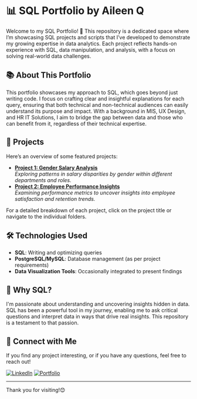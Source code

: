 # 📊 SQL Portfolio by Aileen Q

Welcome to my SQL Portfolio! 🎉 This repository is a dedicated space where I’m showcasing SQL projects and scripts that I’ve developed to demonstrate my growing expertise in data analytics. Each project reflects hands-on experience with SQL, data manipulation, and analysis, with a focus on solving real-world data challenges.

## 📚 About This Portfolio

This portfolio showcases my approach to SQL, which goes beyond just writing code. I focus on crafting clear and insightful explanations for each query, ensuring that both technical and non-technical audiences can easily understand its purpose and impact. With a background in MIS, UX Design, and HR IT Solutions, I aim to bridge the gap between data and those who can benefit from it, regardless of their technical expertise.

## 📂 Projects

Here’s an overview of some featured projects:
- **[Project 1: Gender Salary Analysis](link-to-project)**  
  *Exploring patterns in salary disparities by gender within different departments and roles.*
- **[Project 2: Employee Performance Insights](link-to-project)**  
  *Examining performance metrics to uncover insights into employee satisfaction and retention trends.*
  
For a detailed breakdown of each project, click on the project title or navigate to the individual folders.

## 🛠️ Technologies Used
- **SQL**: Writing and optimizing queries
- **PostgreSQL/MySQL**: Database management (as per project requirements)
- **Data Visualization Tools**: Occasionally integrated to present findings

## 🌱 Why SQL?

I'm passionate about understanding and uncovering insights hidden in data. SQL has been a powerful tool in my journey, enabling me to ask critical questions and interpret data in ways that drive real insights. This repository is a testament to that passion.

## 👋 Connect with Me

If you find any project interesting, or if you have any questions, feel free to reach out!

[![LinkedIn](https://img.shields.io/badge/-LinkedIn-blue)](https://www.linkedin.com/in/yourprofile/)
[![Portfolio](https://img.shields.io/badge/-Portfolio-black)](https://your-portfolio-link.com)

---

Thank you for visiting!😊

